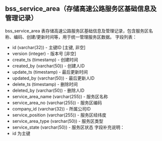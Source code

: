 ## bss_service_area（存储高速公路服务区基础信息及管理记录）
bss_service_area 表存储高速公路服务区基础信息及管理记录，包含服务区名称、编码、创建/更新时间等，用于统一管理服务区数据。
字段列表：
- id (varchar(32)) - 主键ID [主键, 非空]
- version (integer) - 版本号 [非空]
- create_ts (timestamp) - 创建时间
- created_by (varchar(50)) - 创建人ID
- update_ts (timestamp) - 最后更新时间
- updated_by (varchar(50)) - 最后更新人ID
- delete_ts (timestamp) - 删除时间
- deleted_by (varchar(50)) - 删除人ID
- service_area_name (varchar(255)) - 服务区名称
- service_area_no (varchar(255)) - 服务区编码
- company_id (varchar(32)) - 所属公司ID
- service_position (varchar(255)) - 服务区经纬度
- service_area_type (varchar(50)) - 服务区类型
- service_state (varchar(50)) - 服务区状态
字段补充说明：
- id 为主键